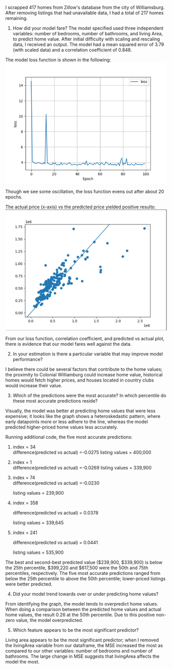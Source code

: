 

I scrapped 417 homes from Zillow's database from the city of Williamsburg. After removing listings that had unavailable data, I had a total of 217 homes remaining. 

1) How did your model fare?
The model specified used three independent variables: number of bedrooms, number of bathrooms, and living Area, to predict home value. After initial difficulty with scaling and rescaling data, I received an output. The model had a mean squared error of 3.79 (with scaled data) and a correlation coefficient of 0.848.

The model loss function is shown in the following:
![img_16.png](img_16.png)


Though we see some oscillation, the loss function evens out after about 20 epochs.


The actual price (x-axis) vs the predicted price yielded positive results:
![img_17.png](img_17.png)

From our loss function, correlation coefficient, and predicted vs actual plot, there is evidence that our model fares well against the data. 


2) In your estimation is there a particular variable that may improve model performance?

I believe there could be several factors that contribute to the home values; the proximity to Colonial Williamburg could increase home value, historical homes would fetch higher prices, and houses located in country clubs would increase their value.

3) Which of the predictions were the most accurate? In which percentile do these most accurate predictions reside? 
   
Visually, the model was better at predicting home values that were less expensive; it looks like the graph shows a heteroskedastic pattern, where early datapoints more or less adhere to the line, whereas the model predicted higher-priced home values less accurately.

Running additional code, the five most accurate predictions:

1) index = 34  
   difference(predicted vs actual) =-0.0275 
   listing values = 400,000
   
2) index = 1   
   difference(predicted vs actual) =-0.0269 
   listing values = 339,900
   
3) index = 74  
   difference(predicted vs actual) =-0.0230 
   
   listing values = 239,900
   
4) index = 358 
   
   difference(predicted vs actual) = 0.0378 
   
   listing values = 339,645
   
5) index = 241 
   
   difference(predicted vs actual) = 0.0441 
   
   listing values = 535,900

The best and second-best predicted value ($239,900, $339,900) is below the 25th percentile, $399,220 and $617,500 were the 50th and 75th percentiles, respectively. The five most accurate predictions ranged from below the 25th percentile to above the 50th percentile; lower-priced listings were better predicted.

4) Did your model trend towards over or under predicting home values?
   
From identifying the graph, the model tends to overpredict home values. When doing a comparison between the predicted home values and actual home values, the result 0.26 at the 50th percentile. Due to this positive non-zero value, the model overpredicted.


5) Which feature appears to be the most significant predictor? 
   
Living area appears to be the most significant predictor; when I removed the livingArea variable from our dataframe, the MSE increased the most as compared to our other variables: number of bedrooms and number of bathrooms. The large change in MSE suggests that livingArea affects the model the most.